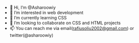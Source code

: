 - 👋 Hi, I’m @Asharoowiy
- 👀 I’m interested in web development
- 🌱 I’m currently learning CSS
- 💞️ I’m looking to collaborate on CSS and HTML projects
- 📫 You can reach me via email(rafiusoliu2002@gmail.com) or twitter(@asharoowiy)

<!---
Asharoowiy/Asharoowiy is a ✨ special ✨ repository because its `README.md` (this file) appears on your GitHub profile.
You can click the Preview link to take a look at your changes.
--->
